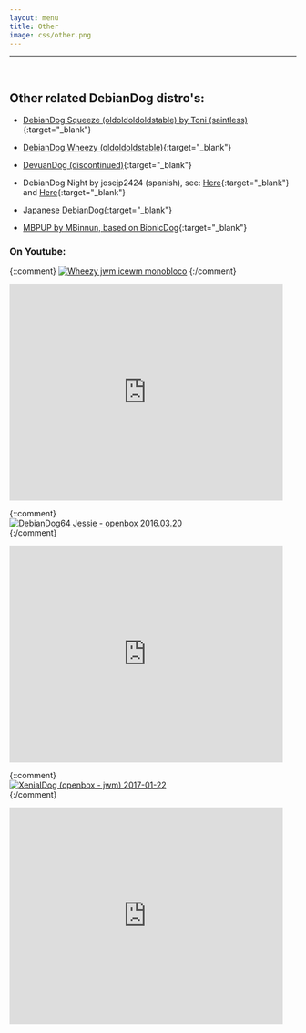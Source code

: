 ```yaml
---
layout: menu
title: Other
image: css/other.png
---
```


---
<br>

## Other related DebianDog distro's:

- [DebianDog Squeeze (oldoldoldoldstable) by Toni (saintless)](https://github.com/DebianDog/Squeeze){:target="_blank"}

- [DebianDog Wheezy (oldoldoldstable)](html/zz02debiandogwheezyother.html){:target="_blank"}   

- [DevuanDog (discontinued)](html/zz02devuandog.html){:target="_blank"}    

- DebianDog Night by josejp2424 (spanish), see: [Here](http://puppylatino.blogspot.nl/2015/12/debian-dog-night-312-mb.html){:target="_blank"} and [Here](https://sourceforge.net/projects/debiandognight/files/?source=navbar){:target="_blank"}   

- [Japanese DebianDog](http://ftp.riken.jp/Linux/simosnet-livecd/debiandog/){:target="_blank"}    

- [MBPUP by MBinnun, based on BionicDog](https://github.com/mbinnun/MBPUP/blob/master/README.md){:target="_blank"}    

### On Youtube:   
{::comment}
[![Wheezy jwm icewm monobloco](http://img.youtube.com/vi/olKIUbHjJhg/0.jpg)](https://www.youtube.com/watch?v=olKIUbHjJhg "DebianDog Wheezy jwm icewm monobloco") 
{:/comment}   

<iframe width='480' height='380' src="https://www.youtube.com/embed/olKIUbHjJhg" frameborder="0" allowfullscreen></iframe>
   
<br>

{::comment}   
[![DebianDog64 Jessie - openbox 2016.03.20](http://img.youtube.com/vi/_z6OzRIT14I/0.jpg)](https://www.youtube.com/watch?v=_z6OzRIT14I "DebianDog64 Jessie - openbox 2016.03.20")    
{:/comment}   

<iframe width='480' height='380' src="https://www.youtube.com/embed/_z6OzRIT14I" frameborder="0" allowfullscreen></iframe>
   
<br>

{::comment}   
[![XenialDog (openbox - jwm) 2017-01-22](http://img.youtube.com/vi/kIxAjwt4P0w/0.jpg)](https://www.youtube.com/watch?v=kIxAjwt4P0w "XenialDog (openbox - jwm) 2017-01-22")    
{:/comment}   

<iframe width='480' height='380' src="https://www.youtube.com/embed/kIxAjwt4P0w" frameborder="0" allowfullscreen></iframe>
   

